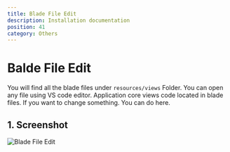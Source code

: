 ```yaml
---
title: Blade File Edit
description: Installation documentation
position: 41
category: Others
---
```


<!--more-->

# Balde File Edit

You will find all the blade files under `resources/views` Folder. You can open any file using VS code editor.
Application core views code located in blade files. If you want to change something. You can do here.

## 1. Screenshot

![Blade File Edit](/docs/blade.png)
